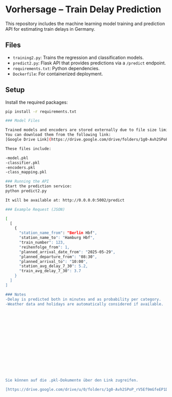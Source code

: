 # Vorhersage – Train Delay Prediction

This repository includes the machine learning model training and prediction API for estimating train delays in Germany.

## Files

- `training2.py`: Trains the regression and classification models.
- `predict2.py`: Flask API that provides predictions via a `/predict` endpoint.
- `requirements.txt`: Python dependencies.
- `Dockerfile`: For containerized deployment.

## Setup

Install the required packages:

```bash
pip install -r requirements.txt

### Model Files

Trained models and encoders are stored externally due to file size limitations.
You can download them from the following link:
[Google Drive Link](https://drive.google.com/drive/folders/1g0-Avh2SPoP_rV5Ef9mGfeEP1D2xF7C9?usp=sharing)

These files include:

-model.pkl
-classifier.pkl
-encoders.pkl
-class_mapping.pkl

### Running the API
Start the prediction service:
python predict2.py

It will be available at: http://0.0.0.0:5002/predict

### Example Request (JSON)

[
  [
    {
      "station_name_from": "Berlin Hbf",
      "station_name_to": "Hamburg Hbf",
      "train_number": 123,
      "reihenfolge_from": 1,
      "planned_arrival_date_from": "2025-05-29",
      "planned_departure_from": "08:30",
      "planned_arrival_to": "10:00",
      "station_avg_delay_7_30": 5.2,
      "train_avg_delay_7_30": 3.7
    }
  ]
]

### Notes
-Delay is predicted both in minutes and as probability per category.
-Weather data and holidays are automatically considered if available.
















Sie können auf die .pkl-Dokumente über den Link zugreifen.

[https://drive.google.com/drive/u/0/folders/1g0-Avh2SPoP_rV5Ef9mGfeEP1D2xF7C9](https://drive.google.com/drive/folders/1g0-Avh2SPoP_rV5Ef9mGfeEP1D2xF7C9?usp=sharing)
